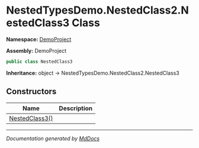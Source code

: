﻿# NestedTypesDemo.NestedClass2.NestedClass3 Class

**Namespace:** [DemoProject](../../../index.md)

**Assembly:** DemoProject

```csharp
public class NestedClass3
```

**Inheritance:** object → NestedTypesDemo.NestedClass2.NestedClass3

## Constructors

| Name                                    | Description |
| --------------------------------------- | ----------- |
| [NestedClass3()](constructors/index.md) |             |

___

*Documentation generated by [MdDocs](https://github.com/ap0llo/mddocs)*
